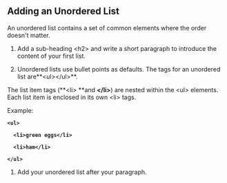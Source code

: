 ## **Adding an Unordered List**

An unordered list contains a set of common elements where the order doesn't matter.

1. Add a sub-heading &lt;h2&gt; and write a short paragraph to introduce the content of your first list.

2. Unordered lists use bullet points as defaults. The tags for an unordered list are**&lt;ul&gt;&lt;/ul&gt;**.

The list item tags \(**&lt;li&gt; **and **&lt;/li&gt;**\) are nested within the &lt;ul&gt; elements. Each list item is enclosed in its own &lt;li&gt; tags.

Example: 

**`<ul> `**

**`  <li>green eggs</li>`**

**`  <li>ham</li>`**

**`</ul>`**

1. Add your unordered list after your paragraph.



